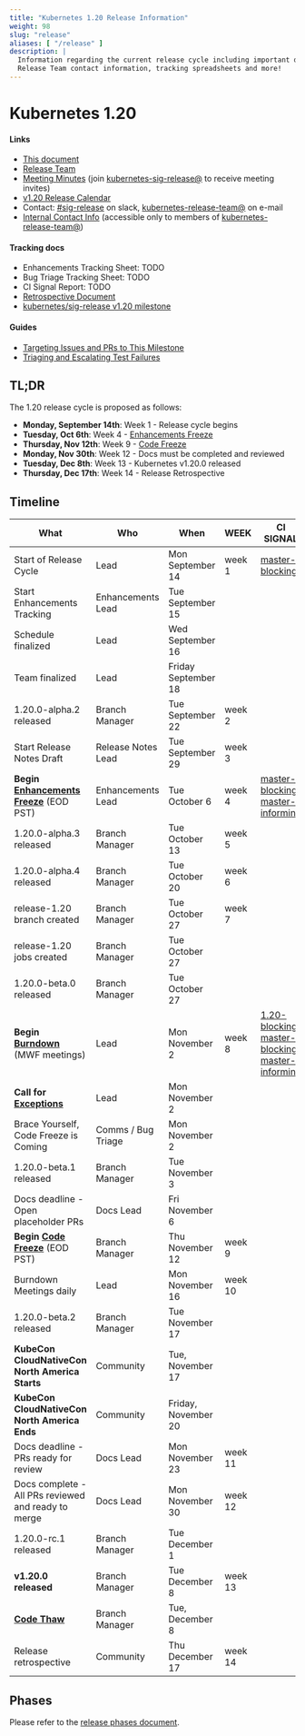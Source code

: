```yaml
---
title: "Kubernetes 1.20 Release Information"
weight: 98
slug: "release"
aliases: [ "/release" ]
description: |
  Information regarding the current release cycle including important dates,
  Release Team contact information, tracking spreadsheets and more!
---
```


# Kubernetes 1.20


#### Links

* [This document](https://git.k8s.io/sig-release/blob/master/releases/release-1.20/README.md)
* [Release Team](https://github.com/kubernetes/sig-release/blob/master/releases/release-1.20/release-team.md)
* [Meeting Minutes](http://bit.ly/k8s120-releasemtg) (join [kubernetes-sig-release@] to receive meeting invites)
* [v1.20 Release Calendar][k8s120-calendar]
* Contact: [#sig-release] on slack, [kubernetes-release-team@] on e-mail
* [Internal Contact Info][Internal Contact Info] (accessible only to members of [kubernetes-release-team@])

#### Tracking docs

* Enhancements Tracking Sheet: TODO
* Bug Triage Tracking Sheet: TODO
* CI Signal Report: TODO
* [Retrospective Document][Retrospective Document]
* [kubernetes/sig-release v1.20 milestone](https://github.com/kubernetes/kubernetes/milestone/48)

#### Guides

* [Targeting Issues and PRs to This Milestone](https://git.k8s.io/community/contributors/devel/sig-release/release.md)
* [Triaging and Escalating Test Failures](https://git.k8s.io/community/contributors/devel/sig-testing/testing.md#troubleshooting-a-failure)

## TL;DR

The 1.20 release cycle is proposed as follows:

- **Monday, September 14th**: Week 1 - Release cycle begins
- **Tuesday, Oct 6th**: Week 4 - [Enhancements Freeze](../release_phases.md#enhancements-freeze)
- **Thursday, Nov 12th**: Week 9 - [Code Freeze](../release_phases.md#code-freeze)
- **Monday, Nov 30th**: Week 12 - Docs must be completed and reviewed
- **Tuesday, Dec 8th**: Week 13 - Kubernetes v1.20.0 released
- **Thursday, Dec 17th**: Week 14 - Release Retrospective

## Timeline

| **What** | **Who** | **When** | **WEEK** | **CI SIGNAL** |
|---|---|---|---|---|
| Start of Release Cycle | Lead | Mon September 14 | week 1 | [master-blocking] |
| Start Enhancements Tracking | Enhancements Lead | Tue September 15 | | |
| Schedule finalized | Lead | Wed September 16 | | |
| Team finalized | Lead | Friday September 18 |  | |
| 1.20.0-alpha.2 released | Branch Manager | Tue September 22 | week 2 | |
| Start Release Notes Draft | Release Notes Lead | Tue September 29 | week 3 | |
| **Begin [Enhancements Freeze]** (EOD PST) | Enhancements Lead | Tue October 6 | week 4 | [master-blocking], [master-informing] |
| 1.20.0-alpha.3 released | Branch Manager | Tue October 13 | week 5 | |
| 1.20.0-alpha.4 released | Branch Manager | Tue October 20 | week 6 | |
| release-1.20 branch created | Branch Manager | Tue October 27 | week 7 | |
| release-1.20 jobs created | Branch Manager | Tue October 27| | |
| 1.20.0-beta.0 released | Branch Manager | Tue October 27 | | |
| **Begin [Burndown]** (MWF meetings) | Lead | Mon November 2 | week 8 | [1.20-blocking], [master-blocking], [master-informing] |
| **Call for [Exceptions][Exception]** | Lead | Mon November 2 | | |
| Brace Yourself, Code Freeze is Coming | Comms / Bug Triage | Mon November 2 | | |
| 1.20.0-beta.1 released | Branch Manager | Tue November 3 | | |
| Docs deadline - Open placeholder PRs | Docs Lead | Fri November 6 | | |
| **Begin [Code Freeze]** (EOD PST) | Branch Manager | Thu November 12 | week 9 | |
| Burndown Meetings daily| Lead | Mon November 16 | week 10 | |
| 1.20.0-beta.2 released | Branch Manager | Tue November 17 | | |
| **KubeCon CloudNativeCon North America Starts** | Community | Tue, November 17 |  | |
| **KubeCon CloudNativeCon North America Ends** | Community | Friday, November 20 |  | |
| Docs deadline - PRs ready for review | Docs Lead | Mon November 23 | week 11 | |
| Docs complete - All PRs reviewed and ready to merge | Docs Lead | Mon November 30 | week 12 | |
| 1.20.0-rc.1 released | Branch Manager | Tue December 1 | | |
| **v1.20.0 released** | Branch Manager | Tue December 8 | week 13 | |
| **[Code Thaw]** | Branch Manager | Tue, December 8 | | |
| Release retrospective | Community | Thu December 17 | week 14 | |

## Phases

Please refer to the [release phases document](../release_phases.md).

[k8s120-calendar]: https://bit.ly/k8s-release-cal
[Internal Contact Info]: http://bit.ly/k8s120-contacts
[Retrospective Document]: http://bit.ly/k8s120-retro

[Enhancements Freeze]: ../release_phases.md#enhancements-freeze
[Burndown]: ../release_phases.md#burndown
[Code Freeze]: ../release_phases.md#code-freeze
[Exception]: ../release_phases.md#exceptions
[Code Thaw]: ../release_phases.md#code-thaw

[kubernetes-release-team@]: https://groups.google.com/a/kubernetes.io/g/release-team
[kubernetes-sig-release@]: https://groups.google.com/forum/#!forum/kubernetes-sig-release
[#sig-release]: https://kubernetes.slack.com/messages/sig-release/
[kubernetes-release-calendar]: https://bit.ly/k8s-release-cal
[kubernetes/kubernetes]: https://github.com/kubernetes/kubernetes

[master-blocking]: https://testgrid.k8s.io/sig-release-master-blocking#Summary
[master-informing]: https://testgrid.k8s.io/sig-release-master-informing#Summary
[1.20-blocking]: https://testgrid.k8s.io/sig-release-1.20-blocking#Summary

[exception requests]: ../EXCEPTIONS.md
[release phases document]: ../release_phases.md